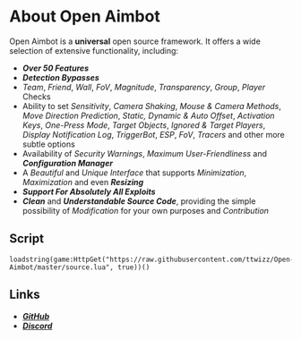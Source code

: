 # About Open Aimbot

Open Aimbot is a **universal** open source framework. It offers a wide selection of extensive functionality, including:
- ***Over 50 Features***
- ***Detection Bypasses***
- *Team*, *Friend*, *Wall*, *FoV*, *Magnitude*, *Transparency*, *Group*, *Player* Checks
- Ability to set *Sensitivity*, *Camera Shaking*, *Mouse & Camera Methods*, *Move Direction Prediction*, *Static, Dynamic & Auto Offset*, *Activation Keys*, *One-Press Mode*, *Target Objects*, *Ignored & Target Players*, *Display Notification Log*, *TriggerBot*, *ESP*, *FoV*, *Tracers* and other more subtle options
- Availability of *Security Warnings*, *Maximum User-Friendliness* and ***Configuration Manager***
- A *Beautiful* and *Unique Interface* that supports *Minimization*, *Maximization* and even ***Resizing***
- ***Support For Absolutely All Exploits***
- ***Clean*** and ***Understandable Source Code***, providing the simple possibility of *Modification* for your own purposes and *Contribution*

## Script
```
loadstring(game:HttpGet("https://raw.githubusercontent.com/ttwizz/Open-Aimbot/master/source.lua", true))()
```

## Links
- ***[GitHub](https://github.com/ttwizz/Open-Aimbot)***
- ***[Discord](https://twix.cyou/pix)***
